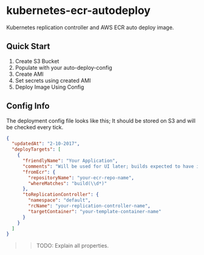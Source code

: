 # kubernetes-ecr-autodeploy

Kubernetes replication controller and AWS ECR auto deploy image.

## Quick Start

1. Create S3 Bucket
2. Populate with your auto-deploy-config
3. Create AMI
4. Set secrets using created AMI
5. Deploy Image Using Config

## Config Info

The deployment config file looks like this; It should be stored on S3 and will be checked every tick.

```json
{
  "updatedAt": "2-10-2017",
  "deployTargets": [
    {
      "friendlyName": "Your Application",
      "comments": "Will be used for UI later; builds expected to have incrementing numbers ie `build123` and `build124`",
      "fromEcr": {
        "repositoryName": "your-ecr-repo-name",
        "whereMatches": "build(\\d*)"
      },
      "toReplicationController": {
        "namespace": "default",
        "rcName": "your-replication-controller-name",
        "targetContainer": "your-template-container-name"
      }
    }
  ]
}
```


>> TODO: Explain all properties.